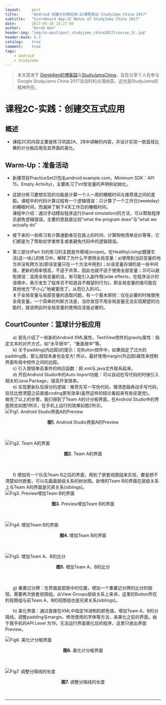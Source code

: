 ```yaml
---
layout:     post
title:      "Android 创建计分牌应用:2C课程笔记 StudyJams China 2017"
subtitle:   "Scoreboard App:2C Notes of StudyJams China 2017"
date:       2017-05-28 15:27:00
author:     "Derek Ken"
header-img: "img/in-post/post_studyjams_china2017/course_2c.jpg"
header-mask: 0.3
catalog:    true
comment:    true
tags:
    - Android
    - StudyJams
---
```


> 本文首发于 [DerekKen的博客园](http://www.cnblogs.com/DerekKen/p/6915800.html)与[StudyJamsChina](https://www.studyjamscn.com/thread-21735-1-1.html)，旨在分享个人在参与Google StudyJams China 2017活动时的点滴收获，这也是StudyJams的精神所在。

# **课程2C-实践：创建交互式应用**

## **概述**
- 课程2C的内容主要是练习巩固2A、2B中讲解的内容，并设计实现一款篮球比赛的计分板应用及其界面的美化。

## **Warm-Up：准备活动**

- 新建项目PracticeSet2(包名android.example.com，Minimum SDK：API 15，Empty Activity)，主要练习了int型变量的声明和初始化。

- 这部分练习要想实现的功能是计算一个人一周的睡眠时间与推荐值之间的差距。课程中的代码计算过程有一个逻辑错误：只计算了一个工作日(weekday)的睡眠时间，而漏掉了剩下4天工作日的睡眠时间。<br />
课程中介绍：通过手动模拟程序运行(hand simulation)的方法，可以帮助程序员避免逻辑错误。主要的思路是比较"what the program does"与"what we actually do"

- 接下来的一些练习有计算通勤者花在路上的时间、计算购物清单总价等等，它们都是为了帮助初学者修复或者避免代码中的逻辑错误。

- 第三部分(Part 3)的练习的主题是作用域(scope)。在HealthyLiving(健康生活)这一块儿的练习中，解释了为什么不使用全局变量：a)使用到当前变量的地方并没有跨方法(即该变量只在一个方法中用到)；b)该变量存储的是一些中间值，更新的频率很高，不适于共享，因此也就不适于使用全部变量；3)可以避免错误：滥用全局变量的话，有可能引入副作用(side effects，在程序设计的语境中，表示发生了程序员不知道且不期望的行为)。即全局变量的值可能在其他地方“不小心”地被更改了，从而引入BUG。<br />
关于全局变量与局部变量的选取问题，有一个基本原则：仅在必要的时候使用全局变量。一个简单的判断方法是，当你发现不用全局变量无法实现期望的功能时，就说明此时全局变量的使用应该是必要的。



## **CourtCounter：篮球计分板应用**

&ensp;&ensp;&ensp; a) 首先介绍了一些新的Android XML属性，TextView控件的gravity属性：指定文本的对齐方式，如“水平居中”、“垂直居中”等。<br />
&ensp;&ensp;&ensp; b) 关于padding(内边距)的提示：在Button控件中，如果指定了过大的padding值，那么按钮本身也会变大! 所以，最好使用margin(外边距)属性来控制界面布局中控件之间的边距。<br />
&ensp;&ensp;&ensp; c) 引入按钮单击事件的响应函数：把.xml与.java文件联系起来。<br />
&ensp;&ensp;&ensp; d) 开启Android Studio中的Auto Import功能：可以自动在写代码的时候引入相关的Java Package，提高开发效率。<br />
&ensp;&ensp;&ensp; e) 实现更新队伍得分的逻辑：推荐先写一写伪代码，理清思路再动手写代码，往往比想清楚之前直接coding更有效率(虽然这样的结论看起来有些反直觉)。<br />
做完了以上的步骤，我们得到了Team A的计分板界面，在Android Studio中的界面预览如图1所示，在手机上运行的效果如图2所示。<br />
![Fig1. Android Studio界面A的Preview](http://owsep4p7v.bkt.clouddn.com/2c_Fig1.png)
<div style="text-align:center"><b>图1.</b>  Android Studio界面A的Preview</div>
<br /><br />


![Fig2. Team A的界面](http://owsep4p7v.bkt.clouddn.com/2c_Fig2.jpg)
<div style="text-align:center"><b>图2.</b> Team A的界面</div>
<br /><br />

&ensp;&ensp;&ensp; f) 增加另一个队伍Team B之后的界面，用到了嵌套视图组来实现，要是想不清楚如何嵌套，可以先画画层级关系的树状图。新增的Team B的界面在层级关系上与Team A的界面是兄弟关系(siblings)。<br />
![Fig3. Preview增加Team B的界面](http://owsep4p7v.bkt.clouddn.com/2c_Fig3.png)
<div style="text-align:center"><b>图3.</b> Preview增加Team B的界面</div>
<br /><br />

![Fig4. 增加Team B的界面](http://owsep4p7v.bkt.clouddn.com/2c_Fig4.jpg)
<div style="text-align:center"><b>图4.</b> 增加Team B的界面</div>
<br /><br />

![Fig5. 增加Team A、B的比分](http://owsep4p7v.bkt.clouddn.com/2c_Fig5.jpg)
<div style="text-align:center"><b>图5.</b> 增加Team A、B的比分</div>
<br /><br />


&ensp;&ensp;&ensp; g) 重置记分牌：在界面底部居中的位置，增加一个重置记分牌的比分的按钮，需要再次嵌套视图组。从View Groups层级关系上来讲，这里的Button所在的视图组与前Team A、B的视图组也是兄弟关系(siblings)。


&ensp;&ensp;&ensp; h) 美化界面：通过直接在XML中指定16进制的颜色值，增加Team A、B的分隔线，调整padding与margin，修改使用的字体等方法，来美化之前的界面。由于我手机的API Level 为19，无法运行界面美化后的程序，这里只放出界面Preview。<br />

![Fig6. 美化计分板界面](http://owsep4p7v.bkt.clouddn.com/2c_Fig6.png)
<div style="text-align:center"><b>图6.</b> 美化计分板界面 </div>
<br /><br />


![Fig7. 调整分隔线的长度](http://owsep4p7v.bkt.clouddn.com/2C_Fig7.png)
<div style="text-align:center"><b>图7.</b>  调整分隔线的长度 </div>
<br /><br />

---

[1]: https://classroom.udacity.com/me "Udacity Android Courses"

[2]: https://www.studyjamscn.com/thread-20263-1-1.html "Google StudyJams China 2017"

[3]: http://www.cnblogs.com/DerekKen/p/6819390.html "DerekKen的博客园"
